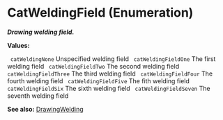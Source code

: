 # CatWeldingField (Enumeration)

**_Drawing welding field._**

**Values:**

` catWeldingNone`      Unspecified welding field
` catWeldingFieldOne`      The first welding field
` catWeldingFieldTwo`      The second welding field
` catWeldingFieldThree`      The third welding field
` catWeldingFieldFour`      The fourth welding field
` catWeldingFieldFive`      The fith welding field
` catWeldingFieldSix`      The sixth welding field
` catWeldingFieldSeven`      The seventh welding field

**See also:**      [DrawingWelding](../DraftingInterfaces/interface_DrawingWelding_41792.md)